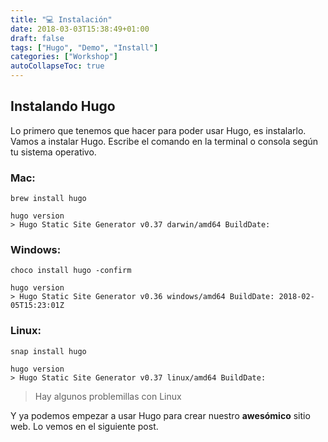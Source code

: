 ```yaml
---
title: "💻 Instalación"
date: 2018-03-03T15:38:49+01:00
draft: false
tags: ["Hugo", "Demo", "Install"]
categories: ["Workshop"]
autoCollapseToc: true
---
```


## Instalando Hugo
Lo primero que tenemos que hacer para poder usar Hugo, es instalarlo. Vamos a instalar Hugo. Escribe el comando en
la terminal o consola según tu sistema operativo.

<!--more-->
### Mac:
```
brew install hugo

hugo version
> Hugo Static Site Generator v0.37 darwin/amd64 BuildDate:
```

### Windows:
```
choco install hugo -confirm

hugo version
> Hugo Static Site Generator v0.36 windows/amd64 BuildDate: 2018-02-05T15:23:01Z
```

### Linux:
```
snap install hugo

hugo version
> Hugo Static Site Generator v0.37 linux/amd64 BuildDate: 
```
> Hay algunos problemillas con Linux

Y ya podemos empezar a usar Hugo para crear nuestro **awesómico** sitio web. Lo vemos en el siguiente post.






